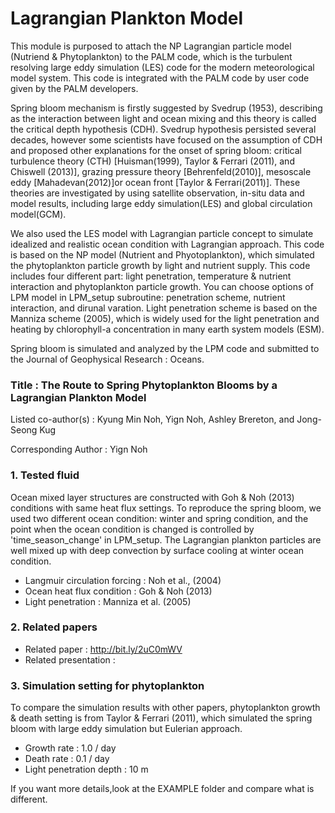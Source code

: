 # Lagrangian Plankton Model 
This module is purposed to attach the NP Lagrangian particle model (Nutriend & Phytoplankton) to the PALM code, which is the turbulent resolving large eddy simulation (LES) code for the modern meteorological model system. 
This code is integrated with the PALM code by user code given by the PALM developers. 

Spring bloom mechanism is firstly suggested by Svedrup (1953), describing as the interaction between light and ocean mixing and this theory is called the critical depth hypothesis (CDH). Svedrup hypothesis persisted several decades, however some scientists have focused on the assumption of CDH and proposed other explanations for the onset of spring bloom: critical turbulence theory (CTH) [Huisman(1999), Taylor & Ferrari (2011), and Chiswell (2013)], grazing pressure theory [Behrenfeld(2010)], mesoscale eddy [Mahadevan(2012)]or ocean front [Taylor & Ferrari(2011)]. These theories are investigated by using satellite observation, in-situ data and model results, including large eddy simulation(LES) and global circulation model(GCM). 

We also used the LES model with Lagrangian particle concept to simulate idealized and realistic ocean condition with Lagrangian approach. This code is based on the NP model (Nutrient and Phyotoplankton), which simulated the phytoplankton particle growth by light and nutrient supply. This code includes four different part: light penetration, temperature & nutrient interaction and phytoplankton particle growth. You can choose options of LPM model in LPM_setup subroutine: penetration scheme, nutrient interaction, and dirunal varation. Light penetration scheme is based on the Manniza scheme (2005), which is widely used for the light penetration and heating by chlorophyll-a concentration in many earth system models (ESM).

Spring bloom is simulated and analyzed by the LPM code and submitted to the Journal of Geophysical Research : Oceans. 

### Title : The Route to Spring Phytoplankton Blooms by a Lagrangian Plankton Model

Listed co-author(s) : Kyung Min Noh, Yign Noh, Ashley Brereton, and Jong-Seong Kug

Corresponding Author : Yign Noh 

### 1. Tested fluid 
Ocean mixed layer structures are constructed with Goh & Noh (2013) conditions with same heat flux settings. To reproduce the spring bloom, we used two different ocean condition: winter and spring condition, and the point when the ocean condition is changed is controlled by 'time_season_change' in LPM_setup. The Lagrangian plankton particles are well mixed up with deep convection by surface cooling at winter ocean condition.  
- Langmuir circulation forcing : Noh et al., (2004)
- Ocean heat flux condition : Goh & Noh (2013) 
- Light penetration : Manniza et al. (2005)

### 2. Related papers
- Related paper : http://bit.ly/2uC0mWV
- Related presentation : 

### 3. Simulation setting for phytoplankton 
To compare the simulation results with other papers, phytoplankton growth & death setting is from Taylor & Ferrari (2011), which simulated the spring bloom with large eddy simulation but Eulerian approach. 
- Growth rate : 1.0 / day
- Death rate : 0.1 / day
- Light penetration depth : 10 m
    
If you want more details,look at the EXAMPLE folder and compare what is different. 

